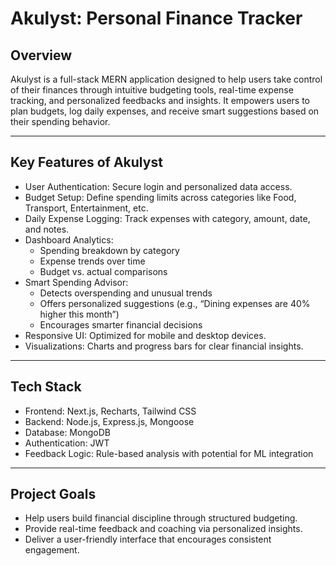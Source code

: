 # Akulyst: Personal Finance Tracker

## Overview

Akulyst is a full-stack MERN application designed to help users take control of their finances through intuitive budgeting tools, real-time expense tracking, and personalized feedbacks and insights. It empowers users to plan budgets, log daily expenses, and receive smart suggestions based on their spending behavior.

---

## Key Features of Akulyst

- User Authentication: Secure login and personalized data access.
- Budget Setup: Define spending limits across categories like Food, Transport, Entertainment, etc.
- Daily Expense Logging: Track expenses with category, amount, date, and notes.
- Dashboard Analytics:
  - Spending breakdown by category
  - Expense trends over time
  - Budget vs. actual comparisons
- Smart Spending Advisor:
  - Detects overspending and unusual trends
  - Offers personalized suggestions (e.g., “Dining expenses are 40% higher this month”)
  - Encourages smarter financial decisions
- Responsive UI: Optimized for mobile and desktop devices.
- Visualizations: Charts and progress bars for clear financial insights.

---

## Tech Stack

- Frontend: Next.js, Recharts, Tailwind CSS
- Backend: Node.js, Express.js, Mongoose
- Database: MongoDB
- Authentication: JWT
- Feedback Logic: Rule-based analysis with potential for ML integration

---

## Project Goals

- Help users build financial discipline through structured budgeting.
- Provide real-time feedback and coaching via personalized insights.
- Deliver a user-friendly interface that encourages consistent engagement.

